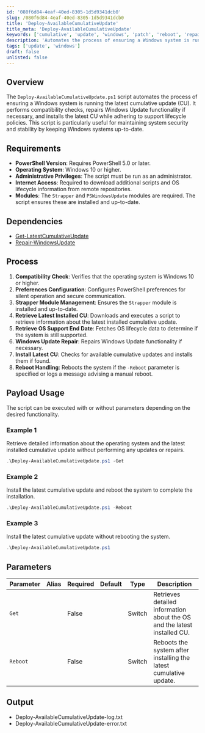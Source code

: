 ```yaml
---
id: '080f6d84-4eaf-40ed-8305-1d5d9341dcb0'
slug: /080f6d84-4eaf-40ed-8305-1d5d9341dcb0
title: 'Deploy-AvailableCumulativeUpdate'
title_meta: 'Deploy-AvailableCumulativeUpdate'
keywords: ['cumulative', 'update', 'windows', 'patch', 'reboot', 'repair']
description: 'Automates the process of ensuring a Windows system is running the latest cumulative update (CU).'
tags: ['update', 'windows']
draft: false
unlisted: false
---
```


## Overview

The `Deploy-AvailableCumulativeUpdate.ps1` script automates the process of ensuring a Windows system is running the latest cumulative update (CU). It performs compatibility checks, repairs Windows Update functionality if necessary, and installs the latest CU while adhering to support lifecycle policies. This script is particularly useful for maintaining system security and stability by keeping Windows systems up-to-date.

## Requirements

- **PowerShell Version**: Requires PowerShell 5.0 or later.
- **Operating System**: Windows 10 or higher.
- **Administrative Privileges**: The script must be run as an administrator.
- **Internet Access**: Required to download additional scripts and OS lifecycle information from remote repositories.
- **Modules**: The `Strapper` and `PSWindowsUpdate` modules are required. The script ensures these are installed and up-to-date.

## Dependencies

- [Get-LatestCumulativeUpdate](/docs/81d82975-889b-49e4-b229-36d4f162a4ff)
- [Repair-WindowsUpdate](/docs/39345bfd-d9e2-4e68-9d7a-3e8b443140cc)

## Process

1. **Compatibility Check**: Verifies that the operating system is Windows 10 or higher.
2. **Preferences Configuration**: Configures PowerShell preferences for silent operation and secure communication.
3. **Strapper Module Management**: Ensures the `Strapper` module is installed and up-to-date.
4. **Retrieve Latest Installed CU**: Downloads and executes a script to retrieve information about the latest installed cumulative update.
5. **Retrieve OS Support End Date**: Fetches OS lifecycle data to determine if the system is still supported.
6. **Windows Update Repair**: Repairs Windows Update functionality if necessary.
7. **Install Latest CU**: Checks for available cumulative updates and installs them if found.
8. **Reboot Handling**: Reboots the system if the `-Reboot` parameter is specified or logs a message advising a manual reboot.

## Payload Usage

The script can be executed with or without parameters depending on the desired functionality.

### Example 1

Retrieve detailed information about the operating system and the latest installed cumulative update without performing any updates or repairs.

```PowerShell
.\Deploy-AvailableCumulativeUpdate.ps1 -Get
```

### Example 2

Install the latest cumulative update and reboot the system to complete the installation.

```PowerShell
.\Deploy-AvailableCumulativeUpdate.ps1 -Reboot
```

### Example 3

Install the latest cumulative update without rebooting the system.

```PowerShell
.\Deploy-AvailableCumulativeUpdate.ps1
```

## Parameters

| Parameter | Alias | Required | Default | Type   | Description                                                              |
| --------- | ----- | -------- | ------- | ------ | ------------------------------------------------------------------------ |
| `Get`     |       | False    |         | Switch | Retrieves detailed information about the OS and the latest installed CU. |
| `Reboot`  |       | False    |         | Switch | Reboots the system after installing the latest cumulative update.        |

## Output

- Deploy-AvailableCumulativeUpdate-log.txt  
- Deploy-AvailableCumulativeUpdate-error.txt
